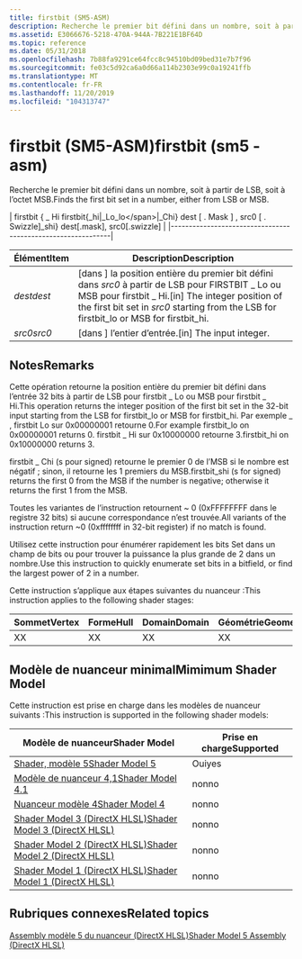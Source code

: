 ```yaml
---
title: firstbit (SM5-ASM)
description: Recherche le premier bit défini dans un nombre, soit à partir de LSB, soit à l’octet MSB.
ms.assetid: E3066676-5218-470A-944A-7B221E1BF64D
ms.topic: reference
ms.date: 05/31/2018
ms.openlocfilehash: 7b88fa9291ce64fcc8c94510bd09bed31e7b7f96
ms.sourcegitcommit: fe03c5d92ca6a0d66a114b2303e99c0a19241ffb
ms.translationtype: MT
ms.contentlocale: fr-FR
ms.lasthandoff: 11/20/2019
ms.locfileid: "104313747"
---
```

# <a name="firstbit-sm5---asm"></a><span data-ttu-id="95489-103">firstbit (SM5-ASM)</span><span class="sxs-lookup"><span data-stu-id="95489-103">firstbit (sm5 - asm)</span></span>

<span data-ttu-id="95489-104">Recherche le premier bit défini dans un nombre, soit à partir de LSB, soit à l’octet MSB.</span><span class="sxs-lookup"><span data-stu-id="95489-104">Finds the first bit set in a number, either from LSB or MSB.</span></span>



| <span data-ttu-id="95489-105">firstbit { \_ Hi </span><span class="sxs-lookup"><span data-stu-id="95489-105">firstbit{\_hi</span></span>\|<span data-ttu-id="95489-106">\_Lo</span><span class="sxs-lookup"><span data-stu-id="95489-106">\_lo\</span></span>|<span data-ttu-id="95489-107">\_Chi} dest \[ . Mask \] , src0 \[ . Swizzle\]</span><span class="sxs-lookup"><span data-stu-id="95489-107">\_shi} dest\[.mask\], src0\[.swizzle\]</span></span> |
|-------------------------------------------------------------|



 



| <span data-ttu-id="95489-108">Élément</span><span class="sxs-lookup"><span data-stu-id="95489-108">Item</span></span>                                                            | <span data-ttu-id="95489-109">Description</span><span class="sxs-lookup"><span data-stu-id="95489-109">Description</span></span>                                                                                                                           |
|-----------------------------------------------------------------|---------------------------------------------------------------------------------------------------------------------------------------|
| <span data-ttu-id="95489-110"><span id="dest"></span><span id="DEST"></span>*dest*</span><span class="sxs-lookup"><span data-stu-id="95489-110"><span id="dest"></span><span id="DEST"></span>*dest*</span></span><br/> | <span data-ttu-id="95489-111">\[dans \] la position entière du premier bit défini dans *src0* à partir de LSB pour FIRSTBIT \_ Lo ou MSB pour firstbit \_ Hi.</span><span class="sxs-lookup"><span data-stu-id="95489-111">\[in\] The integer position of the first bit set in *src0* starting from the LSB for firstbit\_lo or MSB for firstbit\_hi.</span></span><br/> |
| <span data-ttu-id="95489-112"><span id="src0"></span><span id="SRC0"></span>*src0*</span><span class="sxs-lookup"><span data-stu-id="95489-112"><span id="src0"></span><span id="SRC0"></span>*src0*</span></span><br/> | <span data-ttu-id="95489-113">\[dans \] l’entier d’entrée.</span><span class="sxs-lookup"><span data-stu-id="95489-113">\[in\] The input integer.</span></span><br/>                                                                                                  |



 

## <a name="remarks"></a><span data-ttu-id="95489-114">Notes</span><span class="sxs-lookup"><span data-stu-id="95489-114">Remarks</span></span>

<span data-ttu-id="95489-115">Cette opération retourne la position entière du premier bit défini dans l’entrée 32 bits à partir de LSB pour firstbit \_ Lo ou MSB pour firstbit \_ Hi.</span><span class="sxs-lookup"><span data-stu-id="95489-115">This operation returns the integer position of the first bit set in the 32-bit input starting from the LSB for firstbit\_lo or MSB for firstbit\_hi.</span></span> <span data-ttu-id="95489-116">Par exemple \_ , firstbit Lo sur 0x00000001 retourne 0.</span><span class="sxs-lookup"><span data-stu-id="95489-116">For example firstbit\_lo on 0x00000001 returns 0.</span></span> <span data-ttu-id="95489-117">firstbit \_ Hi sur 0x10000000 retourne 3.</span><span class="sxs-lookup"><span data-stu-id="95489-117">firstbit\_hi on 0x10000000 returns 3.</span></span>

<span data-ttu-id="95489-118">firstbit \_ Chi (s pour signed) retourne le premier 0 de l’MSB si le nombre est négatif ; sinon, il retourne les 1 premiers du MSB.</span><span class="sxs-lookup"><span data-stu-id="95489-118">firstbit\_shi (s for signed) returns the first 0 from the MSB if the number is negative; otherwise it returns the first 1 from the MSB.</span></span>

<span data-ttu-id="95489-119">Toutes les variantes de l’instruction retournent ~ 0 (0xFFFFFFFF dans le registre 32 bits) si aucune correspondance n’est trouvée.</span><span class="sxs-lookup"><span data-stu-id="95489-119">All variants of the instruction return ~0 (0xffffffff in 32-bit register) if no match is found.</span></span>

<span data-ttu-id="95489-120">Utilisez cette instruction pour énumérer rapidement les bits Set dans un champ de bits ou pour trouver la puissance la plus grande de 2 dans un nombre.</span><span class="sxs-lookup"><span data-stu-id="95489-120">Use this instruction to quickly enumerate set bits in a bitfield, or find the largest power of 2 in a number.</span></span>

<span data-ttu-id="95489-121">Cette instruction s’applique aux étapes suivantes du nuanceur :</span><span class="sxs-lookup"><span data-stu-id="95489-121">This instruction applies to the following shader stages:</span></span>



| <span data-ttu-id="95489-122">Sommet</span><span class="sxs-lookup"><span data-stu-id="95489-122">Vertex</span></span> | <span data-ttu-id="95489-123">Forme</span><span class="sxs-lookup"><span data-stu-id="95489-123">Hull</span></span> | <span data-ttu-id="95489-124">Domain</span><span class="sxs-lookup"><span data-stu-id="95489-124">Domain</span></span> | <span data-ttu-id="95489-125">Géométrie</span><span class="sxs-lookup"><span data-stu-id="95489-125">Geometry</span></span> | <span data-ttu-id="95489-126">Pixel</span><span class="sxs-lookup"><span data-stu-id="95489-126">Pixel</span></span> | <span data-ttu-id="95489-127">Compute</span><span class="sxs-lookup"><span data-stu-id="95489-127">Compute</span></span> |
|--------|------|--------|----------|-------|---------|
| <span data-ttu-id="95489-128">X</span><span class="sxs-lookup"><span data-stu-id="95489-128">X</span></span>      | <span data-ttu-id="95489-129">X</span><span class="sxs-lookup"><span data-stu-id="95489-129">X</span></span>    | <span data-ttu-id="95489-130">X</span><span class="sxs-lookup"><span data-stu-id="95489-130">X</span></span>      | <span data-ttu-id="95489-131">X</span><span class="sxs-lookup"><span data-stu-id="95489-131">X</span></span>        | <span data-ttu-id="95489-132">X</span><span class="sxs-lookup"><span data-stu-id="95489-132">X</span></span>     | <span data-ttu-id="95489-133">X</span><span class="sxs-lookup"><span data-stu-id="95489-133">X</span></span>       |



 

## <a name="mimimum-shader-model"></a><span data-ttu-id="95489-134">Modèle de nuanceur minimal</span><span class="sxs-lookup"><span data-stu-id="95489-134">Mimimum Shader Model</span></span>

<span data-ttu-id="95489-135">Cette instruction est prise en charge dans les modèles de nuanceur suivants :</span><span class="sxs-lookup"><span data-stu-id="95489-135">This instruction is supported in the following shader models:</span></span>



| <span data-ttu-id="95489-136">Modèle de nuanceur</span><span class="sxs-lookup"><span data-stu-id="95489-136">Shader Model</span></span>                                              | <span data-ttu-id="95489-137">Prise en charge</span><span class="sxs-lookup"><span data-stu-id="95489-137">Supported</span></span> |
|-----------------------------------------------------------|-----------|
| [<span data-ttu-id="95489-138">Shader, modèle 5</span><span class="sxs-lookup"><span data-stu-id="95489-138">Shader Model 5</span></span>](d3d11-graphics-reference-sm5.md)        | <span data-ttu-id="95489-139">Oui</span><span class="sxs-lookup"><span data-stu-id="95489-139">yes</span></span>       |
| [<span data-ttu-id="95489-140">Modèle de nuanceur 4,1</span><span class="sxs-lookup"><span data-stu-id="95489-140">Shader Model 4.1</span></span>](dx-graphics-hlsl-sm4.md)              | <span data-ttu-id="95489-141">non</span><span class="sxs-lookup"><span data-stu-id="95489-141">no</span></span>        |
| [<span data-ttu-id="95489-142">Nuanceur modèle 4</span><span class="sxs-lookup"><span data-stu-id="95489-142">Shader Model 4</span></span>](dx-graphics-hlsl-sm4.md)                | <span data-ttu-id="95489-143">non</span><span class="sxs-lookup"><span data-stu-id="95489-143">no</span></span>        |
| [<span data-ttu-id="95489-144">Shader Model 3 (DirectX HLSL)</span><span class="sxs-lookup"><span data-stu-id="95489-144">Shader Model 3 (DirectX HLSL)</span></span>](dx-graphics-hlsl-sm3.md) | <span data-ttu-id="95489-145">non</span><span class="sxs-lookup"><span data-stu-id="95489-145">no</span></span>        |
| [<span data-ttu-id="95489-146">Shader Model 2 (DirectX HLSL)</span><span class="sxs-lookup"><span data-stu-id="95489-146">Shader Model 2 (DirectX HLSL)</span></span>](dx-graphics-hlsl-sm2.md) | <span data-ttu-id="95489-147">non</span><span class="sxs-lookup"><span data-stu-id="95489-147">no</span></span>        |
| [<span data-ttu-id="95489-148">Shader Model 1 (DirectX HLSL)</span><span class="sxs-lookup"><span data-stu-id="95489-148">Shader Model 1 (DirectX HLSL)</span></span>](dx-graphics-hlsl-sm1.md) | <span data-ttu-id="95489-149">non</span><span class="sxs-lookup"><span data-stu-id="95489-149">no</span></span>        |



 

## <a name="related-topics"></a><span data-ttu-id="95489-150">Rubriques connexes</span><span class="sxs-lookup"><span data-stu-id="95489-150">Related topics</span></span>

<dl> <dt>

[<span data-ttu-id="95489-151">Assembly modèle 5 du nuanceur (DirectX HLSL)</span><span class="sxs-lookup"><span data-stu-id="95489-151">Shader Model 5 Assembly (DirectX HLSL)</span></span>](shader-model-5-assembly--directx-hlsl-.md)
</dt> </dl>

 

 





